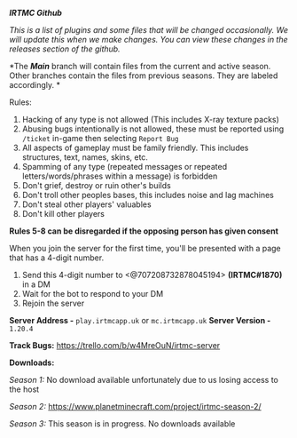 ***IRTMC Github***

*This is a list of plugins and some files that will be changed occasionally. We will update this when we make changes. You can view these changes in the releases section of the github.*

*The ***Main*** branch will contain files from the current and active season. Other branches contain the files from previous seasons. They are labeled accordingly. *










Rules:

1. Hacking of any type is not allowed (This includes X-ray texture packs)
2. Abusing bugs intentionally is not allowed, these must be reported using `/ticket` in-game then selecting `Report Bug`
3. All aspects of gameplay must be family friendly. This includes structures, text, names, skins, etc.
4. Spamming of any type (repeated messages or repeated letters/words/phrases within a message) is forbidden
5. Don't grief, destroy or ruin other's builds
6. Don't troll other peoples bases, this includes noise and lag machines
7. Don't steal other players' valuables
8. Don't kill other players

**Rules 5-8 can be disregarded if the opposing person has given consent**

When you join the server for the first time, you'll be presented with a page that has a 4-digit number. 

1. Send this 4-digit number to <@707208732878045194> **(**IRTMC#1870**)** in a DM
2. Wait for the bot to respond to your DM
3. Rejoin the server

**Server Address -** `play.irtmcapp.uk` or `mc.irtmcapp.uk`
**Server Version -** `1.20.4`

**Track Bugs:**
https://trello.com/b/w4MreOuN/irtmc-server


**Downloads:**

*Season 1:*
No download available unfortunately due to us losing access to the host

*Season 2:*
https://www.planetminecraft.com/project/irtmc-season-2/

*Season 3:*
This season is in progress. No downloads available


